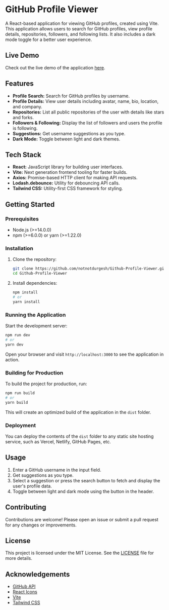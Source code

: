 # GitHub Profile Viewer

A React-based application for viewing GitHub profiles, created using Vite. This application allows users to search for GitHub profiles, view profile details, repositories, followers, and following lists. It also includes a dark mode toggle for a better user experience.


## Live Demo

Check out the live demo of the application [here](https://github-profileviewer.netlify.app/).


## Features

- **Profile Search:** Search for GitHub profiles by username.
- **Profile Details:** View user details including avatar, name, bio, location, and company.
- **Repositories:** List all public repositories of the user with details like stars and forks.
- **Followers & Following:** Display the list of followers and users the profile is following.
- **Suggestions:** Get username suggestions as you type.
- **Dark Mode:** Toggle between light and dark themes.

## Tech Stack

- **React:** JavaScript library for building user interfaces.
- **Vite:** Next generation frontend tooling for faster builds.
- **Axios:** Promise-based HTTP client for making API requests.
- **Lodash.debounce:** Utility for debouncing API calls.
- **Tailwind CSS:** Utility-first CSS framework for styling.


## Getting Started

### Prerequisites

- Node.js (>=14.0.0)
- npm (>=6.0.0) or yarn (>=1.22.0)

### Installation

1. Clone the repository:

   ```sh
   git clone https://github.com/notnotdurgesh/Github-Profile-Viewer.git
   cd Github-Profile-Viewer
   ```

2. Install dependencies:

   ```sh
   npm install
   # or
   yarn install
   ```

### Running the Application

Start the development server:

```sh
npm run dev
# or
yarn dev
```

Open your browser and visit `http://localhost:3000` to see the application in action.

### Building for Production

To build the project for production, run:

```sh
npm run build
# or
yarn build
```

This will create an optimized build of the application in the `dist` folder.

### Deployment

You can deploy the contents of the `dist` folder to any static site hosting service, such as Vercel, Netlify, GitHub Pages, etc.

## Usage

1. Enter a GitHub username in the input field.
2. Get suggestions as you type.
3. Select a suggestion or press the search button to fetch and display the user's profile data.
4. Toggle between light and dark mode using the button in the header.

## Contributing

Contributions are welcome! Please open an issue or submit a pull request for any changes or improvements.

## License

This project is licensed under the MIT License. See the [LICENSE](LICENSE) file for more details.

## Acknowledgements

- [GitHub API](https://docs.github.com/en/rest)
- [React Icons](https://react-icons.github.io/react-icons/)
- [Vite](https://vitejs.dev/)
- [Tailwind CSS](https://tailwindcss.com/)
